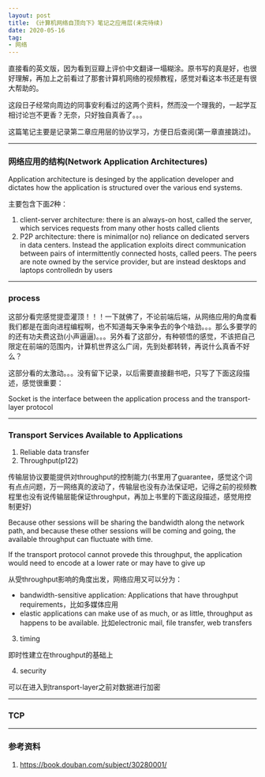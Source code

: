 ```yaml
---
layout: post
title: 《计算机网络自顶向下》笔记之应用层(未完待续)
date: 2020-05-16
tag: 
- 网络
---
```


直接看的英文版，因为看到豆瓣上评价中文翻译一塌糊涂。原书写的真是好，也很好理解，再加上之前看过了那套计算机网络的视频教程，感觉对看这本书还是有很大帮助的。

这段日子经常向周边的同事安利看过的这两个资料，然而没一个理我的，一起学互相讨论岂不更香？无奈，只好独自真香了。。。

这篇笔记主要是记录第二章应用层的协议学习，方便日后查阅(第一章直接跳过)。

<!-- more -->

---

### 网络应用的结构(Network Application Architectures)

Application architecture is desinged by the application developer and dictates how the application is structured over the various end systems.

主要包含下面*2*种：

1. client-server architecture: there is an always-on host, called the server, which services requests from many other hosts called clients
2. P2P architecture: there is minimal(or no) reliance on dedicated servers in data centers. Instead the application exploits direct communication between pairs of intermittently connected hosts, called peers. The peers are note owned by the service provider, but are instead desktops and laptops controlledn by users

---

### process

这部分看完感觉提壶灌顶！！！一下就佛了，不论前端后端，从网络应用的角度看我们都是在面向进程编程啊，也不知道每天争来争去的争个啥劲。。。那么多要学的的还有功夫费这劲(小声逼逼)。。。另外看了这部分，有种顿悟的感觉，不该把自己限定在前端的范围内，计算机世界这么广阔，先到处都转转，再说什么真香不好么？

这部分看的太激动。。。没有留下记录，以后需要直接翻书吧，只写了下面这段描述，感觉很重要：

Socket is the interface between the application process and the transport-layer protocol

---

### Transport Services Available to Applications

1. Reliable data transfer
2. Throughput(p122)

传输层协议要能提供对throughput的控制能力(书里用了guarantee，感觉这个词有点点问题，万一网络真的波动了，传输层也没有办法保证吧，记得之前的视频教程里也没有说传输层能保证throughput，再加上书里的下面这段描述，感觉用控制更好)

Because other sessions will be sharing the bandwidth along the network path, and because these other sessions will be coming and going, the available throughput can fluctuate with time.

If the transport protocol cannot provede this throughput, the application would need to encode at a lower rate or may have to give up

从受throughput影响的角度出发，网络应用又可以分为：

  - bandwidth-sensitive application: Applications that have throughput requirements，比如多媒体应用
  - elastic applications can make use of as much, or as little, throughput as happens to be available. 比如electronic mail, file transfer, web transfers

3. timing

  即时性建立在throughput的基础上

4. security

可以在进入到transport-layer之前对数据进行加密

---

### TCP



---

### 参考资料

1. https://book.douban.com/subject/30280001/